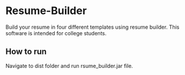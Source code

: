# Resume-Builder
Build your resume in four different templates using resume builder. This software is intended for college students.

## How to run ##
Navigate to dist folder and run rsume_builder.jar file.

